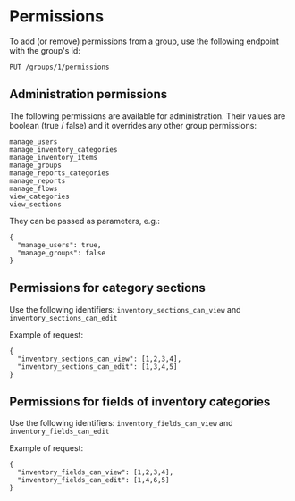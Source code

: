 # Permissions

To add (or remove) permissions from a group, use the following endpoint with the group's id:

`PUT /groups/1/permissions`

## Administration permissions 

The following permissions are available for administration.
Their values are boolean (true / false) and it overrides any other group permissions:

```
manage_users
manage_inventory_categories
manage_inventory_items
manage_groups
manage_reports_categories
manage_reports
manage_flows
view_categories
view_sections
```

They can be passed as parameters, e.g.:

    {
      "manage_users": true,
      "manage_groups": false
    }


## Permissions for category sections

Use the following identifiers: `inventory_sections_can_view` and `inventory_sections_can_edit`

Example of request:

    {
      "inventory_sections_can_view": [1,2,3,4],
      "inventory_sections_can_edit": [1,3,4,5]
    }

## Permissions for fields of inventory categories

Use the following identifiers: `inventory_fields_can_view` and `inventory_fields_can_edit`

Example of request:

    {
      "inventory_fields_can_view": [1,2,3,4],
      "inventory_fields_can_edit": [1,4,6,5]
    }
